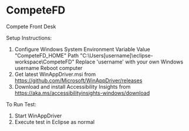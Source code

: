 # CompeteFD
Compete Front Desk

Setup Instructions:
1. Configure Windows System Environment Variable
  Value "CompeteFD_HOME"
  Path "C:\Users\[username]\eclipse-workspace\CompeteFD"
    Replace 'username' with your own Windows username
  Reboot computer
2. Get latest WinAppDriver.msi from https://github.com/Microsoft/WinAppDriver/releases
3. Download and install Accessibility Insights from https://aka.ms/accessibilityinsights-windows/download

To Run Test:
1. Start WinAppDriver
2. Execute test in Eclipse as normal

    
